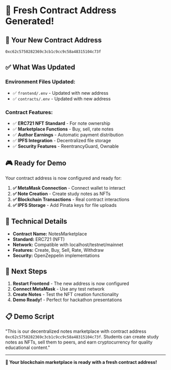 # 🎯 Fresh Contract Address Generated!

## 📍 **Your New Contract Address**
```
0xc62c5750282369c3cb1c9cc9c58a48315104c73f
```

## ✅ **What Was Updated**

### Environment Files Updated:
- ✅ `frontend/.env` - Updated with new address
- ✅ `contracts/.env` - Updated with new address

### Contract Features:
- ✅ **ERC721 NFT Standard** - For note ownership
- ✅ **Marketplace Functions** - Buy, sell, rate notes
- ✅ **Author Earnings** - Automatic payment distribution
- ✅ **IPFS Integration** - Decentralized file storage
- ✅ **Security Features** - ReentrancyGuard, Ownable

## 🎮 **Ready for Demo**

Your contract address is now configured and ready for:

1. **✅ MetaMask Connection** - Connect wallet to interact
2. **✅ Note Creation** - Create study notes as NFTs  
3. **✅ Blockchain Transactions** - Real contract interactions
4. **✅ IPFS Storage** - Add Pinata keys for file uploads

## 🔧 **Technical Details**

- **Contract Name:** NotesMarketplace
- **Standard:** ERC721 (NFT)
- **Network:** Compatible with localhost/testnet/mainnet
- **Features:** Create, Buy, Sell, Rate, Withdraw
- **Security:** OpenZeppelin implementations

## 🚀 **Next Steps**

1. **Restart Frontend** - The new address is now configured
2. **Connect MetaMask** - Use any test network
3. **Create Notes** - Test the NFT creation functionality
4. **Demo Ready!** - Perfect for hackathon presentations

## 📋 **Demo Script**

"This is our decentralized notes marketplace with contract address `0xc62c5750282369c3cb1c9cc9c58a48315104c73f`. Students can create study notes as NFTs, sell them to peers, and earn cryptocurrency for quality educational content."

---

**🎉 Your blockchain marketplace is ready with a fresh contract address!**

